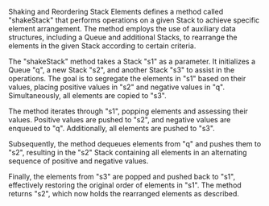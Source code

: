 Shaking and Reordering Stack Elements defines a method called "shakeStack" that performs operations on a given Stack to achieve specific element arrangement. The method employs the use of auxiliary data structures, including a Queue and additional Stacks, to rearrange the elements in the given Stack according to certain criteria.

The "shakeStack" method takes a Stack "s1" as a parameter. It initializes a Queue "q", a new Stack "s2", and another Stack "s3" to assist in the operations. The goal is to segregate the elements in "s1" based on their values, placing positive values in "s2" and negative values in "q". Simultaneously, all elements are copied to "s3".

The method iterates through "s1", popping elements and assessing their values. Positive values are pushed to "s2", and negative values are enqueued to "q". Additionally, all elements are pushed to "s3".

Subsequently, the method dequeues elements from "q" and pushes them to "s2", resulting in the "s2" Stack containing all elements in an alternating sequence of positive and negative values.

Finally, the elements from "s3" are popped and pushed back to "s1", effectively restoring the original order of elements in "s1". The method returns "s2", which now holds the rearranged elements as described.